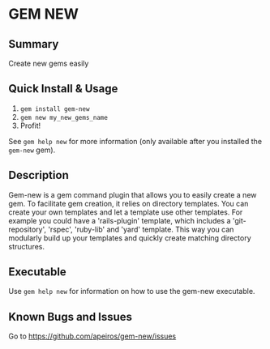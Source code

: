 GEM NEW
=======



Summary
-------
Create new gems easily



Quick Install & Usage
---------------------
1. `gem install gem-new`
2. `gem new my_new_gems_name`
3. Profit!

See `gem help new` for more information (only available after you installed the `gem-new`
gem).



Description
-----------
Gem-new is a gem command plugin that allows you to easily create a new gem.
To facilitate gem creation, it relies on directory templates. You can create your own templates and
let a template use other templates. For example you could have a 'rails-plugin' template, which
includes a 'git-repository', 'rspec', 'ruby-lib' and 'yard' template. This way you can modularly
build up your templates and quickly create matching directory structures.



Executable
----------
Use `gem help new` for information on how to use the gem-new executable.



Known Bugs and Issues
---------------------
Go to https://github.com/apeiros/gem-new/issues
